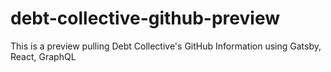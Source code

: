# debt-collective-github-preview
This is a preview pulling Debt Collective's GitHub Information using Gatsby, React, GraphQL
